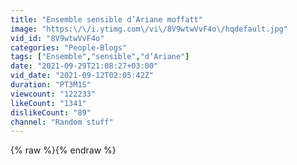 ```yaml
---
title: "Ensemble sensible d’Ariane moffatt"
image: "https:\/\/i.ytimg.com\/vi\/8V9wtwVvF4o\/hqdefault.jpg"
vid_id: "8V9wtwVvF4o"
categories: "People-Blogs"
tags: ["Ensemble","sensible","d’Ariane"]
date: "2021-09-29T21:08:27+03:00"
vid_date: "2021-09-12T02:05:42Z"
duration: "PT3M1S"
viewcount: "122233"
likeCount: "1341"
dislikeCount: "89"
channel: "Random stuff"
---
```

{% raw %}{% endraw %}
